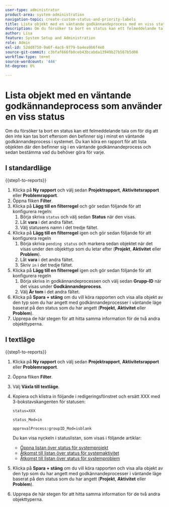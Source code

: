 ```yaml
---
user-type: administrator
product-area: system-administration
navigation-topic: create-custom-status-and-priority-labels
title: Lista objekt med en väntande godkännandeprocess med en viss status
description: Om du försöker ta bort en status kan ett felmeddelande tala om för dig att den inte kan tas bort eftersom den används i väntande godkännandeprocesser för objekt i systemet. Om du vill hitta och granska objekten för att bestämma vad du behöver göra kan du köra en rapport som listar dem.
author: Lisa
feature: System Setup and Administration
role: Admin
exl-id: 52dd8750-9a6f-4ac6-9779-ba4ea9b6f4e0
source-git-commit: c3bfaf666fb0ceb43bcabda13949b27b567b5d08
workflow-type: tm+mt
source-wordcount: '444'
ht-degree: 0%

---
```


# Lista objekt med en väntande godkännandeprocess som använder en viss status

Om du försöker ta bort en status kan ett felmeddelande tala om för dig att den inte kan tas bort eftersom den befinner sig i minst en väntande godkännandeprocess i systemet. Du kan köra en rapport för att lista objekten där den befinner sig i en väntande godkännandeprocess och sedan bestämma vad du behöver göra för varje.

## I standardläge

{{step1-to-reports}}

1. Klicka på **Ny rapport** och välj sedan **Projektrapport**, **Aktivitetsrapport** eller **Problemrapport**.
1. Öppna fliken **Filter**.
1. Klicka på **Lägg till en filterregel** och gör sedan följande för att konfigurera regeln:
   1. Börja skriva `status` och välj sedan **Status** när den visas.
   1. Låt **vara** i det andra fältet.
   1. Välj statusens namn i det tredje fältet.
1. Klicka på **Lägg till en filterregel** igen och gör sedan följande för att konfigurera regeln
   1. Börja skriva `pending status` och markera sedan objektet när det visas under den objekttyp som du letar efter (**Projekt**, **Aktivitet** eller **Problem**).
   1. Låt **vara** i det andra fältet.
   1. Skriv `in` i det tredje fältet.
1. Klicka på **Lägg till en filterregel** igen och gör sedan följande för att konfigurera regeln
   1. Börja skriva in godkännandeprocessen och välj sedan **Grupp-ID** när det visas under **Godkännandeprocess**.
   1. Välj **Är tom** i det andra fältet.
1. Klicka på **Spara + stäng** om du vill köra rapporten och visa alla objekt av den typ som du har angett med godkännandeprocesser i väntande läge baserat på den status som du har angett (**Projekt**, **Aktivitet** eller **Problem**).
1. Upprepa de här stegen för att hitta samma information för de två andra objekttyperna.


## I textläge

{{step1-to-reports}}

1. Klicka på **Ny rapport** och välj sedan **Projektrapport**, **Aktivitetsrapport** eller **Problemrapport**.
1. Öppna fliken **Filter**.
1. Välj **Växla till textläge**.
1. Kopiera och klistra in följande i redigeringsfönstret och ersätt XXX med 3-bokstavskangenten för statusen:

   `status=XXX`

   `status_Mod=in`

   `approvalProcess:groupID_Mod=isblank`

   Du kan visa nyckeln i statuslistan, som visas i följande artiklar:
   * [Öppna listan över status för systemprojekt](project-statuses.md)
   * [Åtkomst till listan över status för systemaktivitet](task-statuses.md)
   * [Åtkomst till listan över status för systemproblem](issue-statuses.md)

1. Klicka på **Spara + stäng** om du vill köra rapporten och visa alla objekt av den typ som du har angett med godkännandeprocesser i väntande läge baserat på den status som du har angett (**Projekt**, **Aktivitet** eller **Problem**).
1. Upprepa de här stegen för att hitta samma information för de två andra objekttyperna.
